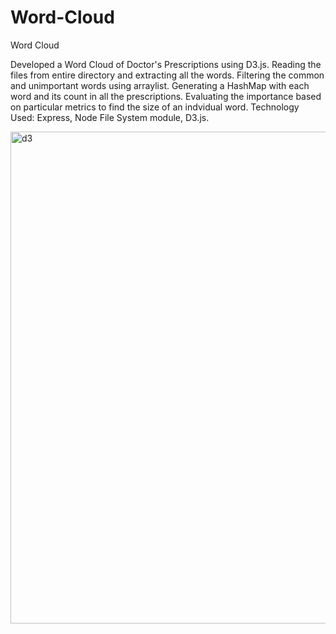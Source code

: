 # Word-Cloud

Word Cloud

Developed a Word Cloud of Doctor's Prescriptions using D3.js.
Reading the files from entire directory and extracting all the words.
Filtering the common and unimportant words using arraylist.
Generating a HashMap with each word and its count in all the prescriptions.
Evaluating the importance based on particular metrics to find the size of an indvidual word.
Technology Used: Express, Node File System module, D3.js.


<img width="787" alt="d3" src="https://cloud.githubusercontent.com/assets/15432399/24778120/bc2a5916-1add-11e7-89e5-47832d538eac.png">

